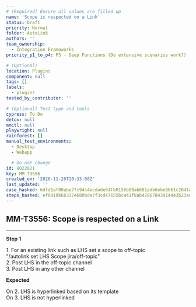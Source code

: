 ```yaml
---
# (Required) Ensure all values are filled up
name: 'Scope is respected on a Link'
status: Draft
priority: Normal
folder: AutoLink
authors: ''
team_ownership:
  - Integration Frameworks
priority_p1_to_p4: P3 - Deep Functions (Do extensive scenarios work?)

# (Optional)
location: Plugins
component: null
tags: []
labels:
  - plugins
tested_by_contributor: ''

# (Optional) Test type and tools
cypress: To Do
detox: null
mmctl: null
playwright: null
rainforest: []
manual_test_environments:
  - Desktop
  - Webapp

  # Do not change
id: 8022821
key: MM-T3556
created_on: '2020-11-26T20:33:08Z'
last_updated: ''
case_hashed: 6dfd1af90abe7fc94c4ecdade64fb0156b80ab681adb6ebe8661c204faf93004a6f716cee39d8f0fa47a94636b2a8cf0
steps_hashed: ef0410b6b327e680bde7f3cd47655bca41f8ab42967843914d43b23ae720c3d69d1f23266329c0ba181ac22cd0d86eb7
---
```


<!-- (Auto-generated) Based on frontmatter's "key" and "name" -->

## MM-T3556: Scope is respected on a Link

---

**Step 1**

1\. For an existing link such as LHS set a scope to off-topic\
"/autolink set LHS Scope jira/off-topic"\
2\. Post LHS in the off-topic channel\
3\. Post LHS in any other channel

**Expected**

On 2. LHS is hyperlinked based on its template\
On 3. LHS is not hyperlinked
